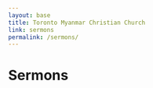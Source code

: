 ```yaml
---
layout: base
title: Toronto Myanmar Christian Church
link: sermons
permalink: /sermons/
---
```


# Sermons

